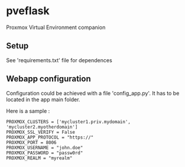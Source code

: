 # pveflask
Proxmox Virtual Environment companion

## Setup

See 'requirements.txt' file for dependences

## Webapp configuration

Configuration could be achieved with a file 'config_app.py'. It has to be located in the app main folder. 

Here is a sample :
```
PROXMOX_CLUSTERS = ['mycluster1.priv.mydomain', 'mycluster2.myotherdomain']
PROXMOX_SSL_VERIFY = False
PROXMOX_APP_PROTOCOL = "https://"
PROXMOX_PORT = 8006
PROXMOX_USERNAME = "john.doe"
PROXMOX_PASSWORD = "passw0rd"
PROXMOX_REALM = "myrealm"
```
